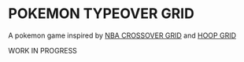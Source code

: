 # POKEMON TYPEOVER GRID

A pokemon game inspired by [NBA CROSSOVER GRID](https://crossovergrid.com/) and [HOOP GRID](https://www.hoopgrids.com/#)

WORK IN PROGRESS